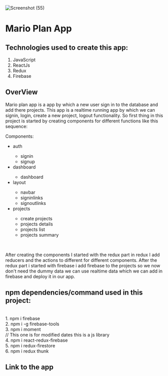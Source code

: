 ![Screenshot (55)](https://user-images.githubusercontent.com/49793696/133067939-839bf39e-46e0-4239-af74-8f1bccf2d075.png)

# Mario Plan App
 
 ## Technologies used to create this app:
 
   1. JavaScript <br>
   2. ReactJs <br>
   3. Redux <br>
   4. Firebase <br>
   
 ## OverView
 
  Mario plan app is a app by which a new user sign in to the database and add there projects. This app is a realtime running app by which we can signin, login, create a new   project, logout functionality. So first thing in this project is started by creating components for different functions like this sequence: <br>
  <p>Components:</p>
  <ul>
   <li>auth</li>
     <ul>
      <li>signin</li>
      <li>signup</li>
     </ul>
   <li>dashboard</li>
     <ul>
      <li>dashboard</li>
     </ul>
   <li>layout</li>
     <ul>
      <li>navbar</li>
      <li>signinlinks</li>
      <li>signoutlinks</li>
     </ul>
   <li>projects</li>
     <ul>
      <li>create projects</li>
      <li>projects details</li>
      <li>projects list</li>
      <li>projects summary</li>
     </ul> 
  </ul>
  <br>
  
  After creating the components I started with the redux part in redux I add reducers and the actions to different for different components. After the redux part i started with firebase i add firebase to the projects so we now don't need the dummy data we can use realtime data which we can add in firebase and deploy it in our app.
  
  ## npm dependencies/command used in this project:
  <br>
  1. npm i firebase<br>
  2. npm i -g firebase-tools <br>
  3. npm i moment <br> // This one is for modified dates this is a js library<br>
  4. npm i react-redux-firebase <br>
  5. npm i redux-firestore <br>
  6. npm i redux thunk <br>


## Link to the app
 
   
